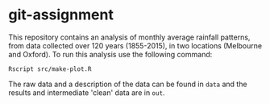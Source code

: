 # git-assignment
This repository contains an analysis of monthly average rainfall patterns, from data collected over 120 years (1855-2015), in two locations (Melbourne and Oxford). 
To run this analysis use the following command:

```
Rscript src/make-plot.R
```
The raw data and a description of the data can be found in `data` and the results and intermediate 'clean' data are in `out`. 
